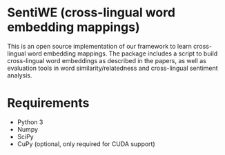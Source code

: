 # SentiWE (cross-lingual word embedding mappings)
This is an open source implementation of our framework to learn cross-lingual word embedding mappings. 
The package includes a script to build cross-lingual word embeddings as described in the papers, as well as evaluation tools in word similarity/relatedness and cross-lingual sentiment analysis.
# Requirements
* Python 3
* Numpy
* SciPy
* CuPy (optional, only required for CUDA support)
